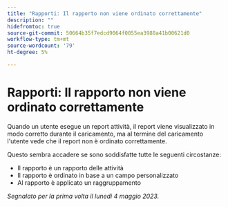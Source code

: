 ```yaml
---
title: "Rapporti: Il rapporto non viene ordinato correttamente"
description: ""
hidefromtoc: true
source-git-commit: 50664b35f7edcd9064f0055ea3988a41b00621d0
workflow-type: tm+mt
source-wordcount: '79'
ht-degree: 5%

---
```



# Rapporti: Il rapporto non viene ordinato correttamente

Quando un utente esegue un report attività, il report viene visualizzato in modo corretto durante il caricamento, ma al termine del caricamento l&#39;utente vede che il report non è ordinato correttamente.

Questo sembra accadere se sono soddisfatte tutte le seguenti circostanze:

* Il rapporto è un rapporto delle attività
* Il rapporto è ordinato in base a un campo personalizzato
* Al rapporto è applicato un raggruppamento

_Segnalato per la prima volta il lunedì 4 maggio 2023._


